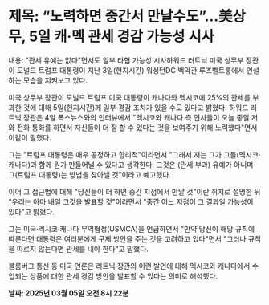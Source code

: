 # **제목: “노력하면 중간서 만날수도”…美상무, 5일 캐·멕 관세 경감 가능성 시사**

  내용: "관세 유예는 없다"면서도 일부 타협 가능성 시사하워드 러트닉 미국 상무부 장관이 도널드 트럼프 대통령이 지난 3일(현지시간) 워싱턴DC 백악관 루즈벨트룸에서 연설하는 모습을 지켜보고 있다.

미국 상무부 장관이 도널드 트럼프 미국 대통령이 캐나다와 멕시코에 25%의 관세를 부과한 것에 대해 5일(현지시간)께 일부 경감 조치가 있을 수도 있다고 밝혔다. 하워드 러트닉 장관은 4일 폭스뉴스와의 인터뷰에서 "멕시코와 캐나다 측 인사들이 오늘 종일 저와 전화 통화를 하면서 자신들이 더 잘 할 수 있다는 것을 보여주기 위해 노력했다"면서 이같이 말했다.

그는 "트럼프 대통령은 매우 공정하고 합리적"이라면서 "그래서 저는 그가 그들(멕시코·캐나다)과 함께 뭔가 만들어낼 수 있다고 생각한다. 그것은 (관세 부과) 유예가 아니며 그(트럼프 대통령)는 방법을 찾아낼 것"이라고 예고했다.

이어 그 접근법에 대해 "당신들이 더 하면 중간 지점에서 만날 것"이란 취지로 설명한 뒤 "우리는 아마 내일 그것을 발표할 것"이라면서 "중간 어느 지점이 그 결과일 가능성이 있다"고 밝혔다.

그는 미국·멕시코·캐나다 무역협정(USMCA)을 언급하면서 "만약 당신이 해당 규칙에 따른다면 대통령은 여러분에게 구제 방안을 주는 것을 고려하고 있다"면서 "그러나 규칙을 따르지 않는다면 관세를 내야 한다"고 말했다.

블룸버그 통신 등 미국 언론은 러트닉 장관의 이런 발언에 대해 멕시코와 캐나다에서 수입되는 상품에 대한 관세 경감 방안을 발표할 수 있다는 의미로 해석했다.

  **날짜: 2025년 03월 05일 오전 8시 22분**